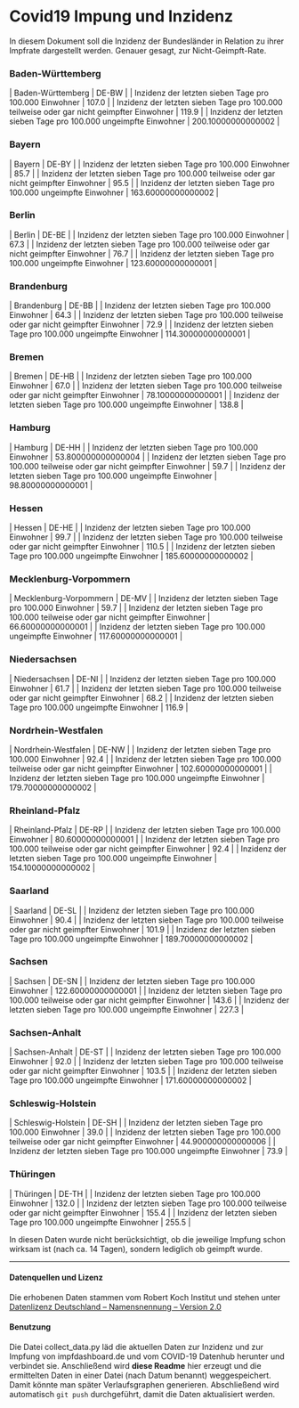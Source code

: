 # Covid19 Impung und Inzidenz

In diesem Dokument soll die Inzidenz der Bundesländer in Relation zu ihrer Impfrate dargestellt werden.
Genauer gesagt, zur Nicht-Geimpft-Rate.


### Baden-Württemberg

| Baden-Württemberg | DE-BW |
| Inzidenz der letzten sieben Tage pro 100.000 Einwohner | 107.0 |
| Inzidenz der letzten sieben Tage pro 100.000 teilweise oder gar nicht geimpfter Einwohner | 119.9 |
| Inzidenz der letzten sieben Tage pro 100.000 ungeimpfte Einwohner | 200.10000000000002 |



### Bayern

| Bayern | DE-BY |
| Inzidenz der letzten sieben Tage pro 100.000 Einwohner | 85.7 |
| Inzidenz der letzten sieben Tage pro 100.000 teilweise oder gar nicht geimpfter Einwohner | 95.5 |
| Inzidenz der letzten sieben Tage pro 100.000 ungeimpfte Einwohner | 163.60000000000002 |



### Berlin

| Berlin | DE-BE |
| Inzidenz der letzten sieben Tage pro 100.000 Einwohner | 67.3 |
| Inzidenz der letzten sieben Tage pro 100.000 teilweise oder gar nicht geimpfter Einwohner | 76.7 |
| Inzidenz der letzten sieben Tage pro 100.000 ungeimpfte Einwohner | 123.60000000000001 |



### Brandenburg

| Brandenburg | DE-BB |
| Inzidenz der letzten sieben Tage pro 100.000 Einwohner | 64.3 |
| Inzidenz der letzten sieben Tage pro 100.000 teilweise oder gar nicht geimpfter Einwohner | 72.9 |
| Inzidenz der letzten sieben Tage pro 100.000 ungeimpfte Einwohner | 114.30000000000001 |



### Bremen

| Bremen | DE-HB |
| Inzidenz der letzten sieben Tage pro 100.000 Einwohner | 67.0 |
| Inzidenz der letzten sieben Tage pro 100.000 teilweise oder gar nicht geimpfter Einwohner | 78.10000000000001 |
| Inzidenz der letzten sieben Tage pro 100.000 ungeimpfte Einwohner | 138.8 |



### Hamburg

| Hamburg | DE-HH |
| Inzidenz der letzten sieben Tage pro 100.000 Einwohner | 53.800000000000004 |
| Inzidenz der letzten sieben Tage pro 100.000 teilweise oder gar nicht geimpfter Einwohner | 59.7 |
| Inzidenz der letzten sieben Tage pro 100.000 ungeimpfte Einwohner | 98.80000000000001 |



### Hessen

| Hessen | DE-HE |
| Inzidenz der letzten sieben Tage pro 100.000 Einwohner | 99.7 |
| Inzidenz der letzten sieben Tage pro 100.000 teilweise oder gar nicht geimpfter Einwohner | 110.5 |
| Inzidenz der letzten sieben Tage pro 100.000 ungeimpfte Einwohner | 185.60000000000002 |



### Mecklenburg-Vorpommern

| Mecklenburg-Vorpommern | DE-MV |
| Inzidenz der letzten sieben Tage pro 100.000 Einwohner | 59.7 |
| Inzidenz der letzten sieben Tage pro 100.000 teilweise oder gar nicht geimpfter Einwohner | 66.60000000000001 |
| Inzidenz der letzten sieben Tage pro 100.000 ungeimpfte Einwohner | 117.60000000000001 |



### Niedersachsen

| Niedersachsen | DE-NI |
| Inzidenz der letzten sieben Tage pro 100.000 Einwohner | 61.7 |
| Inzidenz der letzten sieben Tage pro 100.000 teilweise oder gar nicht geimpfter Einwohner | 68.2 |
| Inzidenz der letzten sieben Tage pro 100.000 ungeimpfte Einwohner | 116.9 |



### Nordrhein-Westfalen

| Nordrhein-Westfalen | DE-NW |
| Inzidenz der letzten sieben Tage pro 100.000 Einwohner | 92.4 |
| Inzidenz der letzten sieben Tage pro 100.000 teilweise oder gar nicht geimpfter Einwohner | 102.60000000000001 |
| Inzidenz der letzten sieben Tage pro 100.000 ungeimpfte Einwohner | 179.70000000000002 |



### Rheinland-Pfalz

| Rheinland-Pfalz | DE-RP |
| Inzidenz der letzten sieben Tage pro 100.000 Einwohner | 80.60000000000001 |
| Inzidenz der letzten sieben Tage pro 100.000 teilweise oder gar nicht geimpfter Einwohner | 92.4 |
| Inzidenz der letzten sieben Tage pro 100.000 ungeimpfte Einwohner | 154.10000000000002 |



### Saarland

| Saarland | DE-SL |
| Inzidenz der letzten sieben Tage pro 100.000 Einwohner | 90.4 |
| Inzidenz der letzten sieben Tage pro 100.000 teilweise oder gar nicht geimpfter Einwohner | 101.9 |
| Inzidenz der letzten sieben Tage pro 100.000 ungeimpfte Einwohner | 189.70000000000002 |



### Sachsen

| Sachsen | DE-SN |
| Inzidenz der letzten sieben Tage pro 100.000 Einwohner | 122.60000000000001 |
| Inzidenz der letzten sieben Tage pro 100.000 teilweise oder gar nicht geimpfter Einwohner | 143.6 |
| Inzidenz der letzten sieben Tage pro 100.000 ungeimpfte Einwohner | 227.3 |



### Sachsen-Anhalt

| Sachsen-Anhalt | DE-ST |
| Inzidenz der letzten sieben Tage pro 100.000 Einwohner | 92.0 |
| Inzidenz der letzten sieben Tage pro 100.000 teilweise oder gar nicht geimpfter Einwohner | 103.5 |
| Inzidenz der letzten sieben Tage pro 100.000 ungeimpfte Einwohner | 171.60000000000002 |



### Schleswig-Holstein

| Schleswig-Holstein | DE-SH |
| Inzidenz der letzten sieben Tage pro 100.000 Einwohner | 39.0 |
| Inzidenz der letzten sieben Tage pro 100.000 teilweise oder gar nicht geimpfter Einwohner | 44.900000000000006 |
| Inzidenz der letzten sieben Tage pro 100.000 ungeimpfte Einwohner | 73.9 |



### Thüringen

| Thüringen | DE-TH |
| Inzidenz der letzten sieben Tage pro 100.000 Einwohner | 132.0 |
| Inzidenz der letzten sieben Tage pro 100.000 teilweise oder gar nicht geimpfter Einwohner | 155.4 |
| Inzidenz der letzten sieben Tage pro 100.000 ungeimpfte Einwohner | 255.5 |





In diesen Daten wurde nicht berücksichtigt, ob die jeweilige Impfung schon wirksam ist (nach ca. 14 Tagen), sondern lediglich ob geimpft wurde.

----

#### Datenquellen und Lizenz

Die erhobenen Daten stammen vom Robert Koch Institut und stehen unter [Datenlizenz Deutschland – Namensnennung – Version 2.0](https://www.govdata.de/dl-de/by-2-0)

#### Benutzung

Die Datei collect_data.py läd die aktuellen Daten zur Inzidenz und zur Impfung von impfdashboard.de und vom COVID-19 Datenhub herunter und verbindet sie.
Anschließend wird **diese Readme** hier erzeugt und die ermittelten Daten in einer Datei (nach Datum benannt) weggespeichert. Damit könnte man später Verlaufsgraphen generieren.
Abschließend wird automatisch `git push` durchgeführt, damit die Daten aktualisiert werden.
